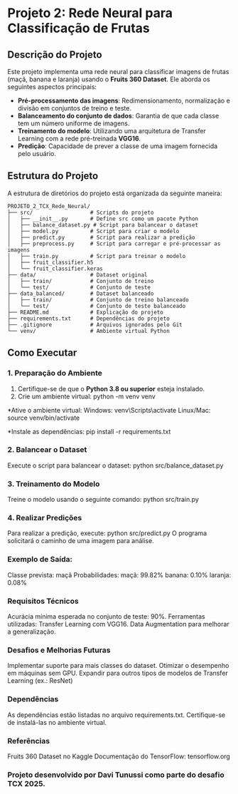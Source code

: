 # Projeto 2: Rede Neural para Classificação de Frutas

## Descrição do Projeto
Este projeto implementa uma rede neural para classificar imagens de frutas (maçã, banana e laranja) usando o **Fruits 360 Dataset**. Ele aborda os seguintes aspectos principais:
- **Pré-processamento das imagens**: Redimensionamento, normalização e divisão em conjuntos de treino e teste.
- **Balanceamento do conjunto de dados**: Garantia de que cada classe tem um número uniforme de imagens.
- **Treinamento do modelo**: Utilizando uma arquitetura de Transfer Learning com a rede pré-treinada **VGG16**.
- **Predição**: Capacidade de prever a classe de uma imagem fornecida pelo usuário.

## Estrutura do Projeto

A estrutura de diretórios do projeto está organizada da seguinte maneira:

```plaintext
PROJETO_2_TCX_Rede_Neural/
├── src/                  # Scripts do projeto
│   ├── __init__.py       # Define src como um pacote Python
│   ├── balance_dataset.py # Script para balancear o dataset
│   ├── model.py          # Script para criar o modelo
│   ├── predict.py        # Script para realizar a predição
│   ├── preprocess.py     # Script para carregar e pré-processar as imagens
│   ├── train.py          # Script para treinar o modelo
│   ├── fruit_classifier.h5
│   └── fruit_classifier.keras
├── data/                 # Dataset original
│   ├── train/            # Conjunto de treino
│   └── test/             # Conjunto de teste
├── data_balanced/        # Dataset balanceado
│   ├── train/            # Conjunto de treino balanceado
│   └── test/             # Conjunto de teste balanceado
├── README.md             # Explicação do projeto
├── requirements.txt      # Dependências do projeto
├── .gitignore            # Arquivos ignorados pelo Git
└── venv/                 # Ambiente virtual Python
```
## Como Executar

### 1. Preparação do Ambiente
1. Certifique-se de que o **Python 3.8 ou superior** esteja instalado.
2. Crie um ambiente virtual:
   python -m venv venv

*Ative o ambiente virtual:
Windows: venv\Scripts\activate
Linux/Mac: source venv/bin/activate

*Instale as dependências:
pip install -r requirements.txt


### 2. Balancear o Dataset
Execute o script para balancear o dataset:
python src/balance_dataset.py

### 3. Treinamento do Modelo
Treine o modelo usando o seguinte comando:
python src/train.py

### 4. Realizar Predições
Para realizar a predição, execute:
python src/predict.py
O programa solicitará o caminho de uma imagem para análise.

### Exemplo de Saída:
Classe prevista: maçã
Probabilidades:
  maçã: 99.82%
  banana: 0.10%
  laranja: 0.08%

### Requisitos Técnicos
Acurácia mínima esperada no conjunto de teste: 90%.
Ferramentas utilizadas:
Transfer Learning com VGG16.
Data Augmentation para melhorar a generalização.

### Desafios e Melhorias Futuras
Implementar suporte para mais classes do dataset.
Otimizar o desempenho em máquinas sem GPU.
Expandir para outros tipos de modelos de Transfer Learning (ex.: ResNet)

### Dependências
As dependências estão listadas no arquivo requirements.txt. Certifique-se de instalá-las no ambiente virtual.

### Referências
Fruits 360 Dataset no Kaggle
Documentação do TensorFlow: tensorflow.org

### Projeto desenvolvido por Davi Tunussi como parte do desafio TCX 2025.

